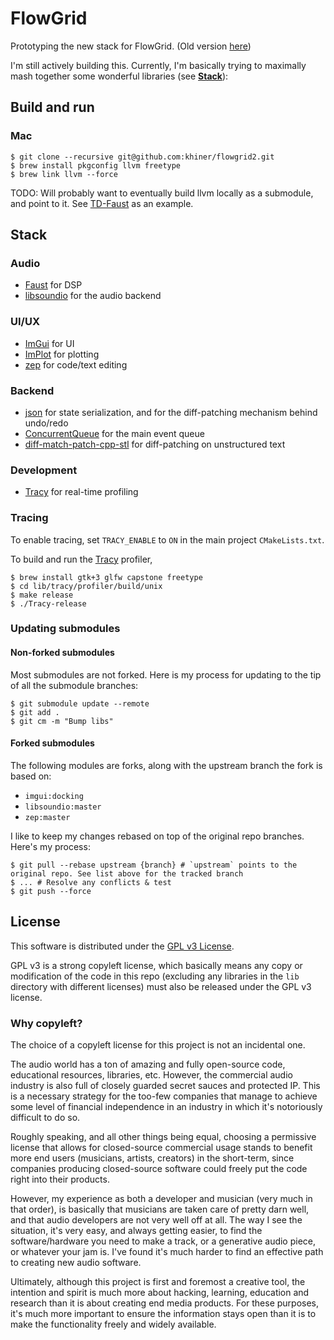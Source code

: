 # FlowGrid

Prototyping the new stack for FlowGrid.
(Old version [here](https://github.com/khiner/flowgrid))

I'm still actively building this.
Currently, I'm basically trying to maximally mash together some wonderful libraries (see [**Stack**](#stack)):

## Build and run

### Mac

```shell
$ git clone --recursive git@github.com:khiner/flowgrid2.git
$ brew install pkgconfig llvm freetype
$ brew link llvm --force
```

TODO: Will probably want to eventually build llvm locally as a submodule, and point to it.
See [TD-Faust](https://github.com/DBraun/TD-Faust/blob/02f35e4343370559c779468413c32179f55c6552/build_macos.sh#L5-L31)
as an example.

## Stack

### Audio

* [Faust](https://github.com/grame-cncm/faust) for DSP
* [libsoundio](https://github.com/andrewrk/libsoundio) for the audio backend

### UI/UX

* [ImGui](https://github.com/ocornut/imgui) for UI
* [ImPlot](https://github.com/epezent/implot) for plotting
* [zep](https://github.com/Rezonality/zep) for code/text editing

### Backend

* [json](https://github.com/nlohmann/json) for state serialization, and for the diff-patching mechanism behind undo/redo
* [ConcurrentQueue](https://github.com/cameron314/concurrentqueue) for the main event queue
* [diff-match-patch-cpp-stl](https://github.com/leutloff/diff-match-patch-cpp-stl) for diff-patching on unstructured
  text

### Development

* [Tracy](https://github.com/wolfpld/tracy) for real-time profiling

### Tracing

To enable tracing, set `TRACY_ENABLE` to `ON` in the main project `CMakeLists.txt`.

To build and run the [Tracy](https://github.com/wolfpld/tracy) profiler,

```shell
$ brew install gtk+3 glfw capstone freetype
$ cd lib/tracy/profiler/build/unix
$ make release
$ ./Tracy-release
```

### Updating submodules

#### Non-forked submodules

Most submodules are not forked.
Here is my process for updating to the tip of all the submodule branches:

```shell
$ git submodule update --remote
$ git add .
$ git cm -m "Bump libs"
```

#### Forked submodules

The following modules are forks, along with the upstream branch the fork is based on:

* `imgui:docking`
* `libsoundio:master`
* `zep:master`

I like to keep my changes rebased on top of the original repo branches.
Here's my process:

```shell
$ git pull --rebase upstream {branch} # `upstream` points to the original repo. See list above for the tracked branch
$ ... # Resolve any conflicts & test
$ git push --force
```

## License

This software is distributed under the [GPL v3 License](./LICENSE).

GPL v3 is a strong copyleft license, which basically means any copy or modification of the code in this repo (excluding
any libraries in the `lib` directory with different licenses) must also
be released under the GPL v3 license.

### Why copyleft?

The choice of a copyleft license for this project is not an incidental one.

The audio world has a ton of amazing and fully open-source code, educational resources, libraries, etc.
However, the commercial audio industry is also full of closely guarded secret sauces and protected IP.
This is a necessary strategy for the too-few companies that manage to achieve some level of financial independence in an
industry in which it's notoriously difficult to do so.

Roughly speaking, and all other things being equal, choosing a permissive license that allows for closed-source
commercial usage stands to benefit more end users (musicians, artists, creators) in the short-term, since companies
producing closed-source software could freely put the code right into their products.

However, my experience as both a developer and musician (very much in that order), is basically that musicians are
taken care of pretty darn well, and that audio developers are not very well off at all.
The way I see the situation, it's very easy, and always getting easier, to find the software/hardware you need to make a
track, or a generative audio piece, or whatever your jam is.
I've found it's much harder to find an effective path to creating new audio software.

Ultimately, although this project is first and foremost a creative tool, the intention and spirit is much more about
hacking, learning, education and research than it is about creating end media products.
For these purposes, it's much more important to ensure the information stays open than it is to make the functionality
freely and widely available.

